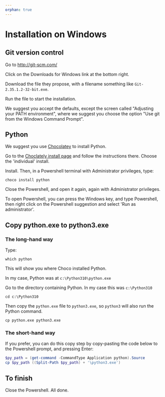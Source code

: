 ```yaml
---
orphan: true
---
```


# Installation on Windows

## Git version control

Go to <http://git-scm.com/>

Click on the Downloads for Windows link at the bottom right.

Download the file they propose, with a filename something like
`Git-2.35.1.2-32-bit.exe`.

Run the file to start the installation.

We suggest you accept the defaults, except the screen called "Adjusting your
PATH environment", where we suggest you choose the option "Use git from the
Windows Command Prompt".

## Python

We suggest you use [Chocolatey](https://chocolatey.org/) to install Python.

Go to the [Choclately install page](https://chocolatey.org/install) and follow the instructions there.  Choose the 'individual' install.

Install.  Then, in a Powershell terminal with Administrator privileges, type:

```
choco install python
```

Close the Powershell, and open it again, again with Administrator privileges.

To open Powershell, you can press the Windows key, and type Powershell, then
right click on the Powershell suggestion and select 'Run as administrator'.

## Copy python.exe to python3.exe

### The long-hand way

Type:

```
which python
```

This will show you where Choco installed Python.

In my case, Python was at `c:\Python310\python.exe`

Go to the directory containing Python.  In my case this was `c:\Python310`

```
cd c:\Python310
```

Then copy the `python.exe` file to `python3.exe`, so `python3` will also run the Python command.

```
cp python.exe python3.exe
```

### The short-hand way

If you prefer, you can do this copy step by copy-pasting the code below to the Powershell prompt, and pressing Enter:

```powershell
$py_path = (get-command -CommandType Application python).Source
cp $py_path ((Split-Path $py_path) + '\python3.exe')
```

## To finish

Close the Powershell.  All done.
